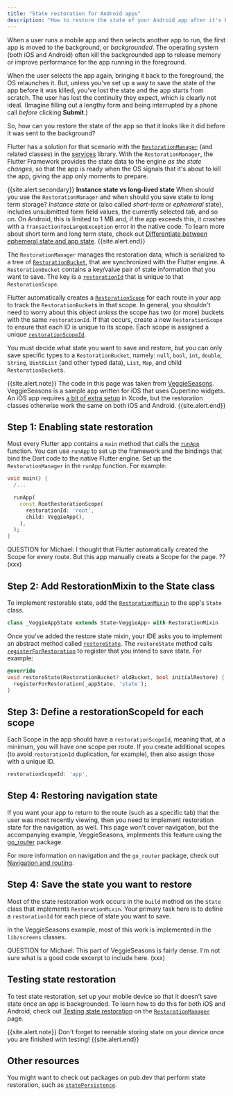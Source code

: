 ```yaml
--- 
title: "State restoration for Android apps"
description: "How to restore the state of your Android app after it's been killed by the OS."
---
```


When a user runs a mobile app and then selects another
app to run, the first app is moved to the background,
or _backgrounded_. The operating system (both iOS and Android)
often kill the backgrounded app to release memory or
improve performance for the app running in the foreground.

When the user selects the app again, bringing it
back to the foreground, the OS relaunches it.
But, unless you've set up a way to save the
state of the app before it was killed,
you've lost the state and the app starts from
scratch. The user has lost the continuity they expect,
which is clearly not ideal.
(Imagine filling out a lengthy form and being interrupted
by a phone call _before_ clicking **Submit**.)

So, how can you restore the state of the app so that
it looks like it did before it was sent to the
background?

Flutter has a solution for that scenario with the
[`RestorationManager`][] (and related classes)
in the [services][] library.
With the `RestorationManager`, the Flutter Framework
provides the state data to the engine _as the state
changes_, so that the app is ready when the OS signals
that it's about to kill the app, giving the app only
moments to prepare.

{{site.alert.secondary}}
  <strong>Instance state vs long-lived state</strong>
  When should you use the `RestorationManager` and
  when should you save state to long term storage?
  _Instance state_ or
  (also called _short-term_ or _ephemeral_ state),
  includes unsubmitted form field values, the currently
  selected tab, and so on. On Android, this is
  limited to 1 MB and, if the app exceeds this,
  it crashes with a `TransactionTooLargeException`
  error in the native code.
  To learn more about short term and long term state,
  check out [Differentiate between ephemeral state
  and app state][state].
{{site.alert.end}}

[state]: {{site.url}}/development/data-and-backend/state-mgmt/ephemeral-vs-app

The `RestorationManager` manages the restoration
data, which is serialized to a tree of [`RestorationBucket`][],
that are synchronized with the Flutter engine.
A `RestorationBucket` contains a key/value pair
of state information that you want to save. The key is a
[`restorationId`][] that is unique to that `RestorationScope`.

Flutter automatically creates a
[`RestorationScope`][] for each route in your
app to track the `RestorationBucket`s in that scope.
In general, you shouldn't need to worry about
this object _unless_ the scope has two (or more) buckets with
the same `restorationId`. If that occurs,
create a new `RestorationScope` to ensure
that each ID is unique to its scope.
Each scope is assigned a unique [`restorationScopeId`][].

You must decide what state you want to save and restore,
but you can only save specific types to a `RestorationBucket`,
namely: `null`, `bool`, `int`, `double`, `String`, `Uint8List`
(and other typed data), `List`, `Map`, and child `RestorationBucket`s.

{{site.alert.note}}
  The code in this page was taken from [VeggieSeasons][].
  VeggieSeasons is a sample app written for iOS that uses Cupertino
  widgets. An iOS app requires [a bit of extra setup][] in Xcode, but
  the restoration classes otherwise work the same on both iOS and Android.
{{site.alert.end}}


[a bit of extra setup]: {{site.api}}/flutter/services/RestorationManager-class.html#state-restoration-on-ios
[`restorationId`]: {{site.api}}/flutter/widgets/RestorationScope/restorationId.html
[`restorationScopeId`]: {{site.api}}/flutter/widgets/RestorationScope/restorationScopeId.html
[`RestorationScope`]: {{site.api}}/flutter/widgets/RestorationScope-class.html
[VeggieSeasons]: {{site.github}}/flutter/samples/tree/master/veggieseasons

## Step 1: Enabling state restoration

Most every Flutter app contains a `main` method that calls the
[`runApp`][] function. You can use `runApp`
to set up the framework and the bindings that bind
the Dart code to the native Flutter engine.
Set up the `RestorationManager` in the `runApp` function.
For example:

```dart
void main() {
  /...

  runApp(
    const RootRestorationScope(
      restorationId: 'root',
      child: VeggieApp(),
    ),
  );
}
```

QUESTION for Michael: I thought that Flutter automatically created
  the Scope for every route. But this app manually
  creats a Scope for the page. ?? (xxx)

[`runApp`]: {{site.api}}/flutter/widgets/runApp.html

## Step 2: Add RestorationMixin to the State class

To implement restorable state,
add the [`RestorationMixin`][] to the app's `State` class.

```dart
class _VeggieAppState extends State<VeggieApp> with RestorationMixin
```

Once you've added the restore state mixin,
your IDE asks you to implement an abstract method
called [`restoreState`][]. The `restoreState` method calls
[`registerForRestoration`][] to register that you
intend to save state. For example:

```dart
@override
void restoreState(RestorationBucket? oldBucket, bool initialRestore) {
  registerForRestoration(_appState, 'state');
} 
```

[`registerForRestoration`]: {{site.api}}/flutter/widgets/RestorationMixin/registerForRestoration.html
[`RestorationMixin`]: {{site.api}}/flutter/widgets/RestorationMixin-mixin.html
[`restoreState`]: {{site.api}}/flutter/widgets/RestorationMixin/restoreState.html

## Step 3: Define a restorationScopeId for each scope

Each Scope in the app should have a `restorationScopeId`,
meaning that, at a minimum, you will have one scope per
route. If you create additional scopes
(to avoid `restorationId` duplication, for example),
then also assign those with a unique ID.

```dart
restorationScopeId: 'app',
```

## Step 4: Restoring navigation state

If you want your app to return to the route (such
as a specific tab) that the user was most recently viewing,
then you need to implement
restoration state for the navigation, as well.
This page won't cover navigation, but the
accompanying example, VeggieSeasons, implements this
feature using the [go_router][] package.

For more information on navigation and the
`go_router` package, check out [Navigation and routing][].

[go_router]: {{site.pub}}/packages/go_router
[Navigation and routing]: {{site.url}}/development/ui/navigation

## Step 4: Save the state you want to restore

Most of the state restoration work occurs in the
`build` method on the `State` class that implements
`RestorationMixin`. Your primary task here is to
define a `restorationId` for each piece of state
you want to save.

In the VeggieSeasons example, most of this work
is implemented in the `lib/screens` classes.

QUESTION for Michael: This part of VeggieSeasons is fairly dense.
I'm not sure what is a good code excerpt to include here. (xxx)

## Testing state restoration

To test state restoration, set up your mobile device so that
it doesn't save state once an app is backgrounded.
To learn how to do this for both iOS and Android,
check out [Testing state restoration][] on the
[`RestorationManager`][] page.

{{site.alert.note}}
  Don't forget to reenable
  storing state on your device once you are
  finished with testing!
{{site.alert.end}}

[Testing state restoration]: {{site.api}}/flutter/services/RestorationManager-class.html#testing-state-restoration

[`FlutterViewController`]: {{site.api}}/objcdoc/Classes/FlutterViewController.html
[`RestorationBucket`]: {{site.api}}/flutter/services/RestorationBucket-class.html
[`RestorationManager`]: {{site.api}}/flutter/services/RestorationManager-class.html
[services]: {{site.api}}/flutter/services/services-library.html

## Other resources

You might want to check out packages on pub.dev that
perform state restoration, such as [`statePersistence`][].

[`statePersistence`]: {{site.pub-pkg}}/state_persistence

